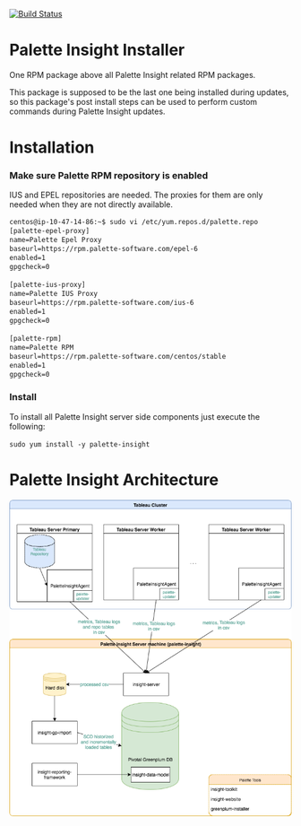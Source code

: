 [![Build Status](https://travis-ci.org/palette-software/palette-insight.svg?branch=master)](https://travis-ci.org/palette-software/palette-insight)

# Palette Insight Installer
One RPM package above all Palette Insight related RPM packages.

This package is supposed to be the last one being installed during updates, so this package's post install steps can be used to perform custom commands during Palette Insight updates.

# Installation

### Make sure Palette RPM repository is enabled

IUS and EPEL repositories are needed. The proxies for them are only needed when they are not directly available.

```
centos@ip-10-47-14-86:~$ sudo vi /etc/yum.repos.d/palette.repo
[palette-epel-proxy]
name=Palette Epel Proxy
baseurl=https://rpm.palette-software.com/epel-6
enabled=1
gpgcheck=0

[palette-ius-proxy]
name=Palette IUS Proxy
baseurl=https://rpm.palette-software.com/ius-6
enabled=1
gpgcheck=0

[palette-rpm]
name=Palette RPM
baseurl=https://rpm.palette-software.com/centos/stable
enabled=1
gpgcheck=0
```

### Install

To install all Palette Insight server side components just execute the following:  

`sudo yum install -y palette-insight`

# Palette Insight Architecture

![GitHub Logo](https://github.com/palette-software/palette-insight/blob/master/insight-system-diagram.png?raw=true)
